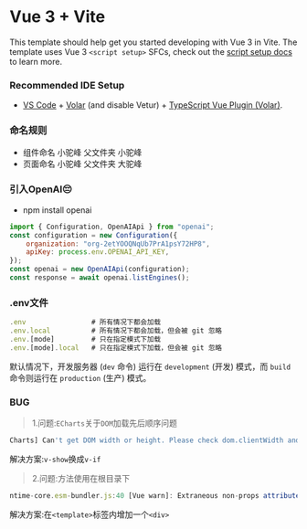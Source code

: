 # Vue 3 + Vite

This template should help get you started developing with Vue 3 in Vite. The template uses Vue 3 `<script setup>` SFCs, check out the [script setup docs](https://v3.vuejs.org/api/sfc-script-setup.html#sfc-script-setup) to learn more.

### Recommended IDE Setup

- [VS Code](https://code.visualstudio.com/) + [Volar](https://marketplace.visualstudio.com/items?itemName=Vue.volar) (and disable Vetur) + [TypeScript Vue Plugin (Volar)](https://marketplace.visualstudio.com/items?itemName=Vue.vscode-typescript-vue-plugin).

### 命名规则

- 组件命名 小驼峰 父文件夹 小驼峰
- 页面命名 小驼峰 父文件夹 大驼峰

### 引入OpenAI😔

- npm install openai

```js 
import { Configuration, OpenAIApi } from "openai";
const configuration = new Configuration({
    organization: "org-2etYOOQNqUb7PrA1psY72HP8",
    apiKey: process.env.OPENAI_API_KEY,
});
const openai = new OpenAIApi(configuration);
const response = await openai.listEngines();
```

### .env文件

```js
.env                # 所有情况下都会加载
.env.local          # 所有情况下都会加载，但会被 git 忽略
.env.[mode]         # 只在指定模式下加载
.env.[mode].local   # 只在指定模式下加载，但会被 git 忽略
```

默认情况下，开发服务器 (`dev` 命令) 运行在 `development` (开发) 模式，而 `build` 命令则运行在 `production` (生产) 模式。

### BUG
>1.问题:`ECharts`关于`DOM`加载先后顺序问题
```js
Charts] Can't get DOM width or height. Please check dom.clientWidth and dom.clientHeight. They should not be 0.For example, you may need to call this in the callback of window.onload. o
```
解决方案:`v-show`换成`v-if`

>2.问题:方法使用在根目录下
```js
ntime-core.esm-bundler.js:40 [Vue warn]: Extraneous non-props attributes (class) were passed to component but could not be automatically inherited because component renders fragment or text root nodes. at <Login class="globalRouting" onVnodeUnmounted=fn<onVnodeUnmounted> ref=Ref< Proxy(Object) {__v_skip: true} > > at <KeepAlive> at <RouterView key=0 class="globalRouting" > at <App>
```
解决方案:在`<template>`标签内增加一个`<div>`